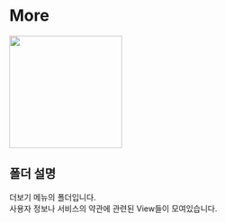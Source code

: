 # More

<img width="200" src="https://github.com/softeerbootcamp-3rd/Team4-HansalChai/assets/37495809/c7d9dcbe-343b-4275-bfd6-9cc221e2aca5">

## 폴더 설명
더보기 메뉴의 폴더입니다.<br />
사용자 정보나 서비스의 약관에 관련된 View들이 모여있습니다.